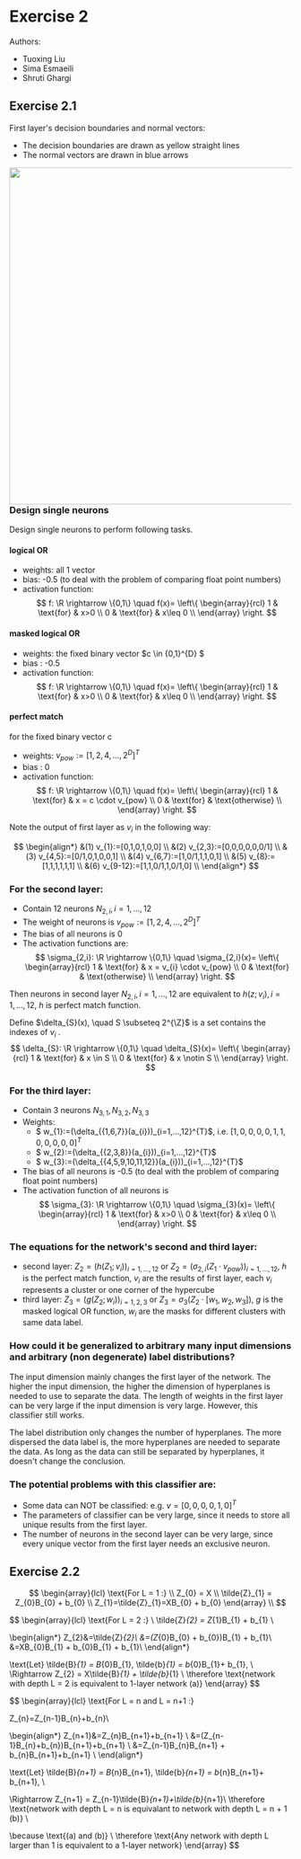 # Exercise 2

Authors:
- Tuoxing Liu
- Sima Esmaeili
- Shruti Ghargi

## Exercise 2.1

First layer's decision boundaries and normal vectors:
- The decision boundaries are drawn as yellow straight lines
- The normal vectors are drawn in blue arrows
  

<img src="./first_layer.jpg"
     width="600"
     style="float: left; margin-right: 10px;" />

### Design single neurons

Design single neurons to perform following tasks.

#### logical OR

- weights: all 1 vector
- bias: -0.5 (to deal with the problem of comparing float point numbers)
- activation function: 
$$
f: \R \rightarrow \{0,1\} \quad
f(x)= \left\{ \begin{array}{rcl}
    1 & \text{for} & x>0 \\
    0 & \text{for} & x\leq 0 \\
\end{array} \right.
$$

#### masked logical OR

- weights: the fixed binary vector $c \in \{0,1\}^{D} $ 
- bias : -0.5
- activation function:
$$
f: \R \rightarrow \{0,1\} \quad
f(x)= \left\{ \begin{array}{rcl}
    1 & \text{for} & x>0 \\
    0 & \text{for} & x\leq 0 \\
\end{array} \right.
$$

#### perfect match

for the fixed binary vector c

- weights: $v_{pow}:=[1,2,4,...,2^{D}]^{T}$ 
- bias : 0
- activation function:
$$
f: \R \rightarrow \{0,1\} \quad
f(x)= \left\{ \begin{array}{rcl}
    1 & \text{for} & x = c \cdot v_{pow} \\
    0 & \text{for} & \text{otherwise} \\
\end{array} \right.
$$

Note the output of first layer as $v_{i}$ in the following way:

$$
\begin{align*}
&(1) v_{1}:=[0,1,0,1,0,0] \\
&(2) v_{2,3}:=[0,0,0,0,0,0/1] \\
&(3) v_{4,5}:=[0/1,0,1,0,0,1] \\
&(4) v_{6,7}:=[1,0/1,1,1,0,1] \\
&(5) v_{8}:=[1,1,1,1,1,1] \\
&(6) v_{9-12}:=[1,1,0/1,1,0/1,0] \\
\end{align*}
$$


### For the second layer:
- Contain 12 neurons $N_{2,i}, i=1,...,12$
- The weight of neurons is $v_{pow}:=[1,2,4,...,2^{D}]^{T}$ 
- The bias of all neurons is 0
- The activation functions are:
$$
\sigma_{2,i}: \R \rightarrow \{0,1\} \quad
\sigma_{2,i}(x)= \left\{ \begin{array}{rcl}
    1 & \text{for} & x = v_{i} \cdot v_{pow} \\
    0 & \text{for} & \text{otherwise} \\
\end{array} \right.
$$


Then neurons in second layer $N_{2,i}, i=1,...,12$ are equivalent to $h(z;v_{i}), i=1,...,12$, $h$ is perfect match function.

Define $\delta_{S}(x), \quad S \subseteq 2^{\Z}$ is a set contains the indexes of $v_{i}$ .
$$
\delta_{S}: \R \rightarrow \{0,1\} \quad
\delta_{S}(x)= \left\{ \begin{array}{rcl}
    1 & \text{for} & x \in S \\
    0 & \text{for} & x \notin S \\
\end{array} \right.
$$

### For the third layer:
- Contain 3 neurons $N_{3,1},N_{3,2},N_{3,3}$
- Weights:
    - $ w_{1}:=(\delta_{\{1,6,7\}}(a_{i}))_{i=1,...,12}^{T}$, i.e. $[1,0,0,0,0,1,1,0,0,0,0,0]^{T}$
    - $ w_{2}:=(\delta_{\{2,3,8\}}(a_{i}))_{i=1,...,12}^{T}$
    - $ w_{3}:=(\delta_{\{4,5,9,10,11,12\}}(a_{i}))_{i=1,...,12}^{T}$
- The bias of all neurons is -0.5 (to deal with the problem of comparing float point numbers)
- The activation function of all neurons is 
$$
\sigma_{3}: \R \rightarrow \{0,1\} \quad
\sigma_{3}(x)= \left\{ \begin{array}{rcl}
    1 & \text{for} & x>0 \\
    0 & \text{for} & x\leq 0 \\
\end{array} \right.
$$

### The equations for the network's second and third layer:
- second layer: $Z_{2} = (h(Z_{1};v_{i}))_{i=1,...,12}$ or $Z_{2} = (\sigma_{2,i}(Z_{1} \cdot v_{pow}))_{i=1,...,12}$, $h$ is the perfect match function, $v_{i}$ are the results of first layer, each $v_{i}$ represents a cluster or one corner of the hypercube
- third layer: $Z_{3} = (g(Z_{2};w_{i}))_{i=1,2,3}$ or $Z_{3} = \sigma_{3}(Z_{2} \cdot [w_{1},w_{2},w_{3}])$, $g$ is the masked logical OR function, $w_{i}$ are the masks for different clusters with same data label.

### How could it be generalized to arbitrary many input dimensions and arbitrary (non degenerate) label distributions?

The input dimension mainly changes the first layer of the network. The higher the input dimension, the higher the dimension of hyperplanes is needed to use to separate the data. The length of weights in the first layer can be very large if the input dimension is very large. However, this classifier still works.

The label distribution only changes the number of hyperplanes. The more dispersed the data label is, the more hyperplanes are needed to separate the data. As long as the data can still be separated by hyperplanes, it doesn't change the conclusion.

### The potential problems with this classifier are:
- Some data can NOT be classified: e.g. $v=[0,0,0,0,1,0]^{T}$
- The parameters of classifier can be very large, since it needs to store all unique results from the first layer.
- The number of neurons in the second layer can be very large, since every unique vector from the first layer needs an exclusive neuron.

## Exercise 2.2


$$
\begin{array}{lcl}
\text{For L = 1 :} \\
Z_{0} = X \\
\tilde{Z}_{1} = Z_{0}B_{0} + b_{0} \\
Z_{1}=\tilde{Z}_{1}=XB_{0} + b_{0}
\end{array} \\
$$

$$
\begin{array}{lcl}
\text{For L = 2 :} \\
\tilde{Z}_{2} = Z_{1}B_{1} + b_{1} \\

\begin{align*}
Z_{2}&=\tilde{Z}_{2}\\
&=(Z_{0}B_{0} + b_{0})B_{1} + b_{1}\\
&=XB_{0}B_{1} + b_{0}B_{1} + b_{1}\\
\end{align*}

\text{Let} \tilde{B}_{1} = B_{0}B_{1}, \tilde{b}_{1} = b_{0}B_{1}+ b_{1}, \\
\Rightarrow Z_{2} = X\tilde{B}_{1} + \tilde{b}_{1} \\
\therefore \text{network with depth L = 2 is equivalent to 1-layer network (a)} 
\end{array}
$$

$$
\begin{array}{lcl}
\text{For L = n and L = n+1 :} 

Z_{n}=Z_{n-1}B_{n}+b_{n}\\


\begin{align*}
Z_{n+1}&=Z_{n}B_{n+1}+b_{n+1} \\
&=(Z_{n-1}B_{n}+b_{n})B_{n+1}+b_{n+1} \\
&=Z_{n-1}B_{n}B_{n+1} + b_{n}B_{n+1}+b_{n+1} \\
\end{align*}

\text{Let} \tilde{B}_{n+1} = B_{n}B_{n+1}, \tilde{b}_{n+1} = b_{n}B_{n+1}+ b_{n+1}, \\

\Rightarrow Z_{n+1} = Z_{n-1}\tilde{B}_{n+1}+\tilde{b}_{n+1}\\
\therefore \text{network with depth L = n is equivalant to network with depth L = n + 1 (b)}  \\

\because \text{(a) and (b)} \\
\therefore \text{Any network with depth L larger than 1 is equivalent to a 1-layer network}
\end{array}
$$



